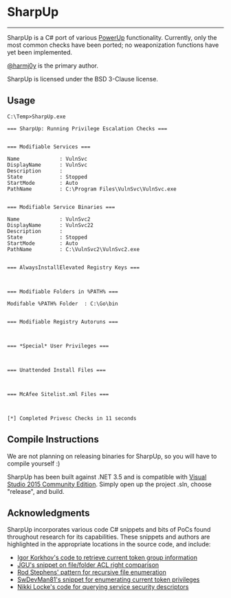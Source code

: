 # SharpUp

----

SharpUp is a C# port of various [PowerUp](https://github.com/PowerShellMafia/PowerSploit/blob/dev/Privesc/PowerUp.ps1) functionality. Currently, only the most common checks have been ported; no weaponization functions have yet been implemented.

[@harmj0y](https://twitter.com/harmj0y) is the primary author.

SharpUp is licensed under the BSD 3-Clause license.

## Usage

    C:\Temp>SharpUp.exe

    === SharpUp: Running Privilege Escalation Checks ===


    === Modifiable Services ===

    Name             : VulnSvc
    DisplayName      : VulnSvc
    Description      :
    State            : Stopped
    StartMode        : Auto
    PathName         : C:\Program Files\VulnSvc\VulnSvc.exe


    === Modifiable Service Binaries ===

    Name             : VulnSvc2
    DisplayName      : VulnSvc22
    Description      :
    State            : Stopped
    StartMode        : Auto
    PathName         : C:\VulnSvc2\VulnSvc2.exe


    === AlwaysInstallElevated Registry Keys ===



    === Modifiable Folders in %PATH% ===

    Modifable %PATH% Folder  : C:\Go\bin


    === Modifiable Registry Autoruns ===



    === *Special* User Privileges ===



    === Unattended Install Files ===



    === McAfee Sitelist.xml Files ===



    [*] Completed Privesc Checks in 11 seconds

## Compile Instructions

We are not planning on releasing binaries for SharpUp, so you will have to compile yourself :)

SharpUp has been built against .NET 3.5 and is compatible with [Visual Studio 2015 Community Edition](https://go.microsoft.com/fwlink/?LinkId=532606&clcid=0x409). Simply open up the project .sln, choose "release", and build.

## Acknowledgments

SharpUp incorporates various code C# snippets and bits of PoCs found throughout research for its capabilities. These snippets and authors are highlighted in the appropriate locations in the source code, and include:

* [Igor Korkhov's code to retrieve current token group information](https://stackoverflow.com/questions/2146153/how-to-get-the-logon-sid-in-c-sharp/2146418#2146418)
* [JGU's snippet on file/folder ACL right comparison](https://stackoverflow.com/questions/1410127/c-sharp-test-if-user-has-write-access-to-a-folder/21996345#21996345)
* [Rod Stephens' pattern for recursive file enumeration](http://csharphelper.com/blog/2015/06/find-files-that-match-multiple-patterns-in-c/)
* [SwDevMan81's snippet for enumerating current token privileges](https://stackoverflow.com/questions/4349743/setting-size-of-token-privileges-luid-and-attributes-array-returned-by-gettokeni)
* [Nikki Locke's code for querying service security descriptors](https://stackoverflow.com/questions/15771998/how-to-give-a-user-permission-to-start-and-stop-a-particular-service-using-c-sha/15796352#15796352)
